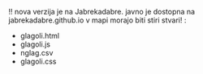 !! nova verzija je na Jabrekadabre. javno je dostopna na jabrekadabre.github.io
v mapi morajo biti stiri stvari! : 
- glagoli.html
- glagoli.js
- nglag.csv
- glagoli.css
